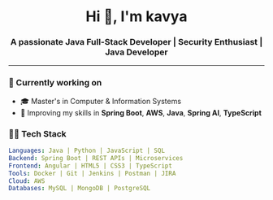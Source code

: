 <h1 align="center">Hi 👋, I'm kavya</h1>
<h3 align="center">A passionate  Java Full-Stack Developer | Security Enthusiast | Java Developer </h3>

---

### 🔭 Currently working on
- 🎓 Master's in Computer & Information Systems
- 🌱 Improving my skills in **Spring Boot**, **AWS**, **Java**, **Spring AI**, **TypeScript**

### 🧑‍💻 Tech Stack
```yaml
Languages: Java | Python | JavaScript | SQL
Backend: Spring Boot | REST APIs | Microservices
Frontend: Angular | HTML5 | CSS3 | TypeScript
Tools: Docker | Git | Jenkins | Postman | JIRA
Cloud: AWS
Databases: MySQL | MongoDB | PostgreSQL
